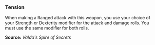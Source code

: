 ### Tension
When making a Ranged attack with this weapon, you use your choice of your Strength or Dexterity modifier for the attack and damage rolls. You must use the same modifier for both rolls.


**Source:** *Valda's Spire of Secrets*